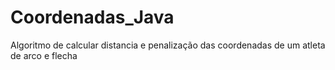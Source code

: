 # Coordenadas_Java
Algoritmo de calcular distancia e penalização das coordenadas de um atleta de arco e flecha
